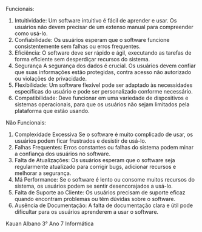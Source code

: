 Funcionais:
1. Intuitividade: Um software intuitivo é fácil de aprender e usar. Os usuários não devem precisar de um extenso manual para compreender como usá-lo.
2. Confiabilidade: Os usuários esperam que o software funcione consistentemente sem falhas ou erros frequentes.
3. Eficiência: O software deve ser rápido e ágil, executando as tarefas de forma eficiente sem desperdiçar recursos do sistema.
4. Segurança A segurança dos dados é crucial. Os usuários devem confiar que suas informações estão protegidas, contra acesso não autorizado ou violações de privacidade.
5. Flexibilidade: Um software flexível pode ser adaptado às necessidades específicas do usuário e pode ser personalizado conforme necessário.
6. Compatibilidade: Deve funcionar em uma variedade de dispositivos e sistemas operacionais, para que os usuários não sejam limitados pela plataforma que estão usando.

Não Funcionais:
1. Complexidade Excessiva Se o software é muito complicado de usar, os usuários podem ficar frustrados e desistir de usá-lo.
2. Falhas Frequentes: Erros constantes ou falhas do sistema podem minar a confiança dos usuários no software.
3. Falta de Atualizações: Os usuários esperam que o software seja regularmente atualizado para corrigir bugs, adicionar recursos e melhorar a segurança.
4. Má Performance: Se o software é lento ou consome muitos recursos do sistema, os usuários podem se sentir desencorajados a usá-lo.
5. Falta de Suporte ao Cliente: Os usuários precisam de suporte eficaz quando encontram problemas ou têm dúvidas sobre o software.
6. Ausência de Documentação: A falta de documentação clara e útil pode dificultar para os usuários aprenderem a usar o software.

Kauan  Albano
3° Ano 7 Informática

